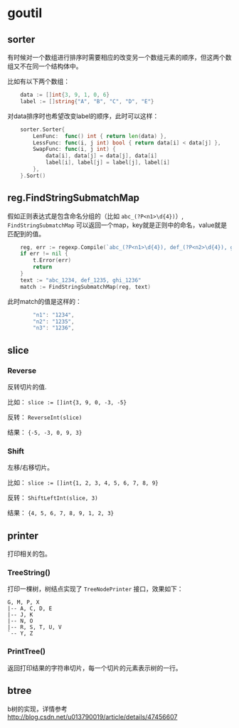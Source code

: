 # goutil

## sorter

有时候对一个数组进行排序时需要相应的改变另一个数组元素的顺序，但这两个数组又不在同一个结构体中。

比如有以下两个数组：

```go
	data := []int{3, 9, 1, 0, 6}
	label := []string{"A", "B", "C", "D", "E"}
```

对data排序时也希望改变label的顺序，此时可以这样：

```go
	sorter.Sorter{
		LenFunc:  func() int { return len(data) },
		LessFunc: func(i, j int) bool { return data[i] < data[j] },
		SwapFunc: func(i, j int) {
			data[i], data[j] = data[j], data[i]
			label[i], label[j] = label[j], label[i]
		},
	}.Sort()
```

## reg.FindStringSubmatchMap

假如正则表达式是包含命名分组的（比如 `abc_(?P<n1>\d{4})`）, `FindStringSubmatchMap` 可以返回一个map，key就是正则中的命名，value就是匹配到的值。

```go
	reg, err := regexp.Compile(`abc_(?P<n1>\d{4}), def_(?P<n2>\d{4}), ghi_(?P<n3>\d{4})`)
	if err != nil {
		t.Error(err)
		return
	}
	text := "abc_1234, def_1235, ghi_1236"
	match := FindStringSubmatchMap(reg, text)
```

此时match的值是这样的：

```go
		"n1": "1234",
		"n2": "1235",
		"n3": "1236",
```

## slice

### Reverse

反转切片的值.

比如： `slice := []int{3, 9, 0, -3, -5}`

反转： `ReverseInt(slice)`

结果： `{-5, -3, 0, 9, 3}`

### Shift

左移/右移切片。

比如： `slice := []int{1, 2, 3, 4, 5, 6, 7, 8, 9}`

反转： `ShiftLeftInt(slice, 3)`

结果： `{4, 5, 6, 7, 8, 9, 1, 2, 3}`


## printer

打印相关的包。

### TreeString()

打印一棵树，树结点实现了 `TreeNodePrinter` 接口，效果如下：

```
G, M, P, X
|-- A, C, D, E
|-- J, K
|-- N, O
|-- R, S, T, U, V
`-- Y, Z
```

### PrintTree()

返回打印结果的字符串切片，每一个切片的元素表示树的一行。


## btree

b树的实现，详情参考 <http://blog.csdn.net/u013790019/article/details/47456607>


